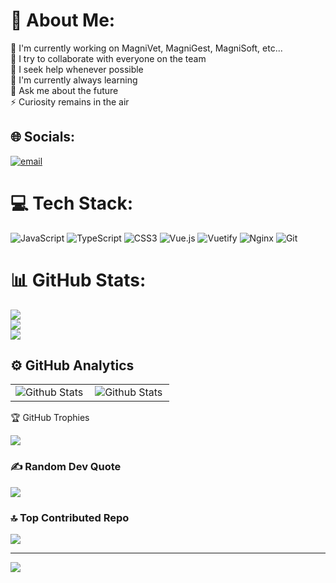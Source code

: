 # 💫 About Me:
🔭 I'm currently working on MagniVet, MagniGest, MagniSoft, etc...<br>👯 I try to collaborate with everyone on the team<br>🤝 I seek help whenever possible<br>🌱 I'm currently always learning<br>💬 Ask me about the future<br>⚡ Curiosity remains in the air


## 🌐 Socials:
[![email](https://img.shields.io/badge/Email-D14836?logo=gmail&logoColor=white)](mailto:joao.gomes@magnisoft.pt) 

# 💻 Tech Stack:
![JavaScript](https://img.shields.io/badge/javascript-%23323330.svg?style=for-the-badge&logo=javascript&logoColor=%23F7DF1E) ![TypeScript](https://img.shields.io/badge/typescript-%23007ACC.svg?style=for-the-badge&logo=typescript&logoColor=white) ![CSS3](https://img.shields.io/badge/css3-%231572B6.svg?style=for-the-badge&logo=css3&logoColor=white) ![Vue.js](https://img.shields.io/badge/vue.js-%2335495e.svg?style=for-the-badge&logo=vuedotjs&logoColor=%234FC08D) ![Vuetify](https://img.shields.io/badge/Vuetify-1867C0?style=for-the-badge&logo=vuetify&logoColor=AEDDFF) ![Nginx](https://img.shields.io/badge/nginx-%23009639.svg?style=for-the-badge&logo=nginx&logoColor=white) ![Git](https://img.shields.io/badge/git-%23F05033.svg?style=for-the-badge&logo=git&logoColor=white)
# 📊 GitHub Stats:
![](https://github-readme-stats.vercel.app/api?username=magnisoft-devtwo&theme=dark&hide_border=false&include_all_commits=true&count_private=true)<br/>
![](https://nirzak-streak-stats.vercel.app/?user=magnisoft-devtwo&theme=dark&hide_border=false)<br/>
![](https://github-readme-stats.vercel.app/api/top-langs/?username=magnisoft-devtwo&theme=dark&hide_border=false&include_all_commits=true&count_private=true&layout=compact)

## ⚙️ GitHub Analytics

<table>
  <tr>
    <td>
      <img
        align="left"
        src="https://github-readme-stats.vercel.app/api?username=magnisoft-devtwo&theme=dark&hide_border=false&include_all_commits=true"
        alt="Github Stats"
      />
    </td>
    <td>
      <img
        align="left"
        src="https://github-readme-stats.vercel.app/api/top-langs/?username=magnisoft-devtwo&theme=dark&hide_border=false&include_all_commits=true&count_private=true&layout=compact"
        alt="Github Stats"
      />
    </td>
  </tr>
</table

## 🏆 GitHub Trophies
![](https://github-profile-trophy.vercel.app/?username=magnisoft-devtwo&theme=radical&no-frame=false&no-bg=true&margin-w=4)

### ✍️ Random Dev Quote
![](https://quotes-github-readme.vercel.app/api?type=horizontal&theme=radical)

### 🔝 Top Contributed Repo
![](https://github-contributor-stats.vercel.app/api?username=magnisoft-devtwo&limit=5&theme=dark&combine_all_yearly_contributions=true)

---
[![](https://visitcount.itsvg.in/api?id=magnisoft-devtwo&icon=0&color=0)](https://visitcount.itsvg.in)

<!-- Proudly created with GPRM ( https://gprm.itsvg.in ) -->
